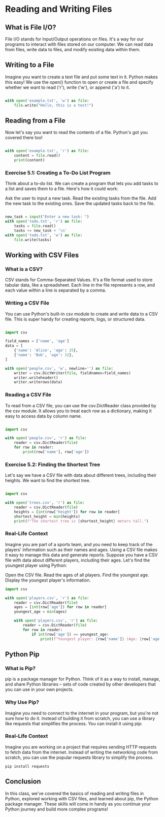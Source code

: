 # Reading and Writing Files
## What is File I/O?
File I/O stands for Input/Output operations on files. It's a way for our programs to interact with files stored on our computer. We can read data from files, write data to files, and modify existing data within them.

## Writing to a File
Imagine you want to create a text file and put some text in it. Python makes this easy! We use the open() function to open or create a file and specify whether we want to read ('r'), write ('w'), or append ('a') to it.

```python

with open('example.txt', 'w') as file:
    file.write("Hello, this is a test!")
```

## Reading from a File
Now let's say you want to read the contents of a file. Python's got you covered there too!

```python

with open('example.txt', 'r') as file:
    content = file.read()
    print(content)
```

### Exercise 5.1: Creating a To-Do List Program
Think about a to-do list. We can create a program that lets you add tasks to a list and saves them to a file. Here's how it could work:

Ask the user to input a new task.
Read the existing tasks from the file.
Add the new task to the existing ones.
Save the updated tasks back to the file.

```python

new_task = input("Enter a new task: ")
with open('todo.txt', 'r') as file:
    tasks = file.read()
    tasks += new_task + '\n'
with open('todo.txt', 'w') as file:
    file.write(tasks)
```

## Working with CSV Files
### What is a CSV?
CSV stands for Comma-Separated Values. It's a file format used to store tabular data, like a spreadsheet. Each line in the file represents a row, and each value within a line is separated by a comma.

### Writing a CSV File
You can use Python's built-in csv module to create and write data to a CSV file. This is super handy for creating reports, logs, or structured data.

```python

import csv

field_names = ['name', 'age']
data = [
    {'name': 'Alice', 'age': 25},
    {'name': 'Bob', 'age': 32},
]

with open('people.csv', 'w', newline='') as file:
    writer = csv.DictWriter(file, fieldnames=field_names)
    writer.writeheader()
    writer.writerows(data)

```

### Reading a CSV File
To read from a CSV file, you can use the csv.DictReader class provided by the csv module. It allows you to treat each row as a dictionary, making it easy to access data by column name.

```python

import csv

with open('people.csv', 'r') as file:
    reader = csv.DictReader(file)
    for row in reader:
        print(row['name'], row['age'])
```

### Exercise 5.2: Finding the Shortest Tree
Let's say we have a CSV file with data about different trees, including their heights. We want to find the shortest tree.

```python

import csv

with open('trees.csv', 'r') as file:
    reader = csv.DictReader(file)
    heights = [int(row['height']) for row in reader]
    shortest_height = min(heights)
    print(f"The shortest tree is {shortest_height} meters tall.")
```
### Real-Life Context
Imagine you are part of a sports team, and you need to keep track of the players' information such as their names and ages. Using a CSV file makes it easy to manage this data and generate reports.
Suppose you have a CSV file with data about different players, including their ages. Let's find the youngest player using Python:

Open the CSV file.
Read the ages of all players.
Find the youngest age.
Display the youngest player's information.

```python
import csv

with open('players.csv', 'r') as file:
    reader = csv.DictReader(file)
    ages = [int(row['age']) for row in reader]
    youngest_age = min(ages)

    with open('players.csv', 'r') as file:
        reader = csv.DictReader(file)
        for row in reader:
            if int(row['age']) == youngest_age:
                print(f"Youngest player: {row['name']} (Age: {row['age']})")

```
## Python Pip
### What is Pip?
pip is a package manager for Python. Think of it as a way to install, manage, and share Python libraries – sets of code created by other developers that you can use in your own projects.

### Why Use Pip?
Imagine you need to connect to the internet in your program, but you're not sure how to do it. Instead of building it from scratch, you can use a library like requests that simplifies the process. You can install it using pip:
### Real-Life Context
Imagine you are working on a project that requires sending HTTP requests to fetch data from the internet. Instead of writing the networking code from scratch, you can use the popular requests library to simplify the process.
```
pip install requests

```
## Conclusion
In this class, we've covered the basics of reading and writing files in Python, explored working with CSV files, and learned about pip, the Python package manager. These skills will come in handy as you continue your Python journey and build more complex programs!
